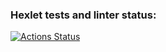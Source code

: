 ### Hexlet tests and linter status:
[![Actions Status](https://github.com/HKreoin/rails-project-63/actions/workflows/hexlet-check.yml/badge.svg)](https://github.com/HKreoin/rails-project-63/actions)